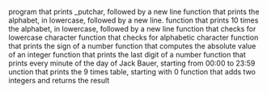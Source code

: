  program that prints _putchar, followed by a new line
function that prints the alphabet, in lowercase, followed by a new line.
function that prints 10 times the alphabet, in lowercase, followed by a new line
function that checks for lowercase character
function that checks for alphabetic character
function that prints the sign of a number
function that computes the absolute value of an integer
function that prints the last digit of a number
function that prints every minute of the day of Jack Bauer, starting from 00:00 to 23:59
unction that prints the 9 times table, starting with 0
function that adds two integers and returns the result
